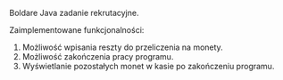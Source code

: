 Boldare Java zadanie rekrutacyjne.

Zaimplementowane funkcjonalności:
1. Możliwość wpisania reszty do przeliczenia na monety.
2. Możliwość zakończenia pracy programu.
3. Wyświetlanie pozostałych monet w kasie po zakończeniu programu.
